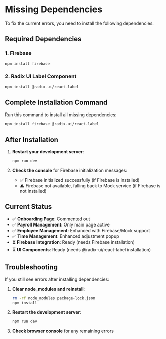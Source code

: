 # Missing Dependencies

To fix the current errors, you need to install the following dependencies:

## Required Dependencies

### 1. Firebase
```bash
npm install firebase
```

### 2. Radix UI Label Component
```bash
npm install @radix-ui/react-label
```

## Complete Installation Command

Run this command to install all missing dependencies:

```bash
npm install firebase @radix-ui/react-label
```

## After Installation

1. **Restart your development server**:
   ```bash
   npm run dev
   ```

2. **Check the console** for Firebase initialization messages:
   - ✅ Firebase initialized successfully (if Firebase is installed)
   - ⚠️ Firebase not available, falling back to Mock service (if Firebase is not installed)

## Current Status

- ✅ **Onboarding Page**: Commented out
- ✅ **Payroll Management**: Only main page active
- ✅ **Employee Management**: Enhanced with Firebase/Mock support
- ✅ **Time Management**: Enhanced adjustment popup
- ⏳ **Firebase Integration**: Ready (needs Firebase installation)
- ⏳ **UI Components**: Ready (needs @radix-ui/react-label installation)

## Troubleshooting

If you still see errors after installing dependencies:

1. **Clear node_modules and reinstall**:
   ```bash
   rm -rf node_modules package-lock.json
   npm install
   ```

2. **Restart the development server**:
   ```bash
   npm run dev
   ```

3. **Check browser console** for any remaining errors

